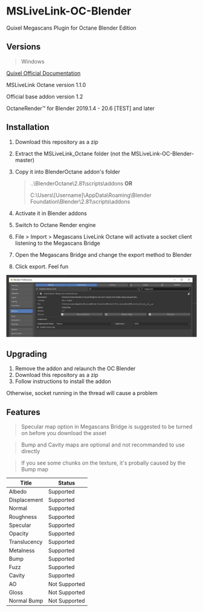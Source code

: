 # MSLiveLink-OC-Blender
Quixel Megascans Plugin for Octane Blender Edition

## Versions

> Windows

[Quixel Official Documentation](https://help.quixel.com/hc/en-us/articles/360002425298-Installing-the-Megascans-Plugin-for-Blender-2-8)

MSLiveLink Octane version 1.1.0

Official base addon version 1.2

OctaneRender™ for Blender 2019.1.4 - 20.6 [TEST] and later

## Installation

1. Download this repository as a zip

2. Extract the MSLiveLink_Octane folder (not the MSLiveLink-OC-Blender-master)

3. Copy it into BlenderOctane addon's folder

   > ..\BlenderOctane\2.81\scripts\addons **OR**
   >
   > C:\Users\\[Username]\AppData\Roaming\Blender Foundation\Blender\2.81\scripts\addons

4. Activate it in Blender addons
5. Switch to Octane Render engine
6. File > Import > Megascans LiveLink Octane will activate a socket client listening to the Megascans Bridge
7. Open the Megascans Bridge and change the export method to Blender
8. Click export. Feel fun

![1](assets/1.jpg)

## Upgrading

1. Remove the addon and relaunch the OC Blender 
2. Download this repository as a zip
3. Follow instructions to install the addon

Otherwise, socket running in the thread will cause a problem

## Features
> Specular map option in Megascans Bridge is suggested to be turned on before you download the asset

> Bump and Cavity maps are optional and not recommanded to use directly

> If you see some chunks on the texture, it's probally caused by the Bump map


| Title        | Status        |
| ------------ | ------------- |
| Albedo       | Supported     |
| Displacement | Supported     |
| Normal       | Supported     |
| Roughness    | Supported     |
| Specular     | Supported     |
| Opacity      | Supported     |
| Translucency | Supported     |
| Metalness    | Supported     |
| Bump         | Supported     |
| Fuzz         | Supported     |
| Cavity       | Supported     |
| AO           | Not Supported |
| Gloss        | Not Supported |
| Normal Bump  | Not Supported |

